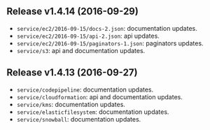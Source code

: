 Release v1.4.14 (2016-09-29)
---
* `service/ec2/2016-09-15/docs-2.json`:  documentation updates.
* `service/ec2/2016-09-15/api-2.json`:  api updates.
* `service/ec2/2016-09-15/paginators-1.json`:  paginators updates.
* `service/s3`:  api and documentation updates.

Release v1.4.13 (2016-09-27)
---
* `service/codepipeline`:  documentation updates.
* `service/cloudformation`:  api and documentation updates.
* `service/kms`:  documentation updates.
* `service/elasticfilesystem`:  documentation updates.
* `service/snowball`:  documentation updates.
